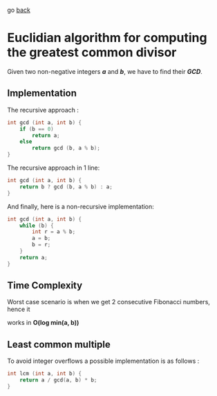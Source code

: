 go [back](ALGEBRA-MENU.md)
# __Euclidian algorithm for computing the greatest common divisor__

Given two non-negative integers *__a__* and *__b__*, we have to find their *__GCD__*. 

## __Implementation__

The recursive approach :
```c++
int gcd (int a, int b) {
    if (b == 0)
        return a;
    else
        return gcd (b, a % b);
}
```
The recursive approach in 1 line:
```c++
int gcd (int a, int b) {
    return b ? gcd (b, a % b) : a;
}
```
And finally, here is a non-recursive implementation:

``` c++
int gcd (int a, int b) {
    while (b) {
        int r = a % b;
        a = b;
        b = r;
    }
    return a;
}
```

## __Time Complexity__

Worst case scenario is when we get 2 consecutive Fibonacci numbers, hence it 

works in __O(log min(a, b))__

## __Least common multiple__

To avoid integer overflows a possible implementation is as follows :

``` c++
int lcm (int a, int b) {
    return a / gcd(a, b) * b;
}
```